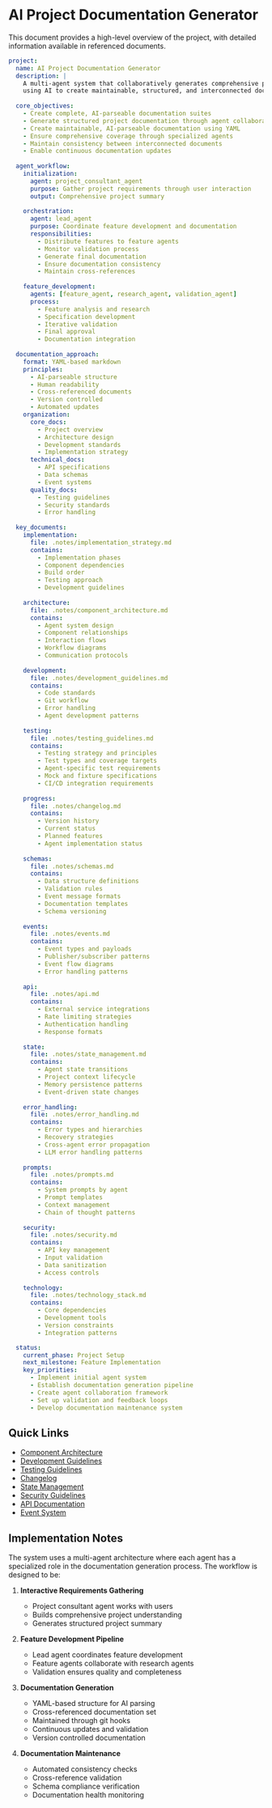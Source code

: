 # AI Project Documentation Generator

This document provides a high-level overview of the project, with detailed information available in referenced documents.

```yaml
project:
  name: AI Project Documentation Generator
  description: |
    A multi-agent system that collaboratively generates comprehensive project documentation,
    using AI to create maintainable, structured, and interconnected documentation sets.
  
  core_objectives:
    - Create complete, AI-parseable documentation suites
    - Generate structured project documentation through agent collaboration
    - Create maintainable, AI-parseable documentation using YAML
    - Ensure comprehensive coverage through specialized agents
    - Maintain consistency between interconnected documents
    - Enable continuous documentation updates
    
  agent_workflow:
    initialization:
      agent: project_consultant_agent
      purpose: Gather project requirements through user interaction
      output: Comprehensive project summary
    
    orchestration:
      agent: lead_agent
      purpose: Coordinate feature development and documentation
      responsibilities:
        - Distribute features to feature agents
        - Monitor validation process
        - Generate final documentation
        - Ensure documentation consistency
        - Maintain cross-references
    
    feature_development:
      agents: [feature_agent, research_agent, validation_agent]
      process:
        - Feature analysis and research
        - Specification development
        - Iterative validation
        - Final approval
        - Documentation integration
    
  documentation_approach:
    format: YAML-based markdown
    principles:
      - AI-parseable structure
      - Human readability
      - Cross-referenced documents
      - Version controlled
      - Automated updates
    organization:
      core_docs:
        - Project overview
        - Architecture design
        - Development standards
        - Implementation strategy
      technical_docs:
        - API specifications
        - Data schemas
        - Event systems
      quality_docs:
        - Testing guidelines
        - Security standards
        - Error handling
    
  key_documents:
    implementation:
      file: .notes/implementation_strategy.md
      contains:
        - Implementation phases
        - Component dependencies
        - Build order
        - Testing approach
        - Development guidelines
    
    architecture:
      file: .notes/component_architecture.md
      contains:
        - Agent system design
        - Component relationships
        - Interaction flows
        - Workflow diagrams
        - Communication protocols
    
    development:
      file: .notes/development_guidelines.md
      contains:
        - Code standards
        - Git workflow
        - Error handling
        - Agent development patterns
    
    testing:
      file: .notes/testing_guidelines.md
      contains:
        - Testing strategy and principles
        - Test types and coverage targets
        - Agent-specific test requirements
        - Mock and fixture specifications
        - CI/CD integration requirements
        
    progress:
      file: .notes/changelog.md
      contains:
        - Version history
        - Current status
        - Planned features
        - Agent implementation status
    
    schemas:
      file: .notes/schemas.md
      contains:
        - Data structure definitions
        - Validation rules
        - Event message formats
        - Documentation templates
        - Schema versioning
    
    events:
      file: .notes/events.md
      contains:
        - Event types and payloads
        - Publisher/subscriber patterns
        - Event flow diagrams
        - Error handling patterns
    
    api:
      file: .notes/api.md
      contains:
        - External service integrations
        - Rate limiting strategies
        - Authentication handling
        - Response formats
    
    state:
      file: .notes/state_management.md
      contains:
        - Agent state transitions
        - Project context lifecycle
        - Memory persistence patterns
        - Event-driven state changes
    
    error_handling:
      file: .notes/error_handling.md
      contains:
        - Error types and hierarchies
        - Recovery strategies
        - Cross-agent error propagation
        - LLM error handling patterns
    
    prompts:
      file: .notes/prompts.md
      contains:
        - System prompts by agent
        - Prompt templates
        - Context management
        - Chain of thought patterns
    
    security:
      file: .notes/security.md
      contains:
        - API key management
        - Input validation
        - Data sanitization
        - Access controls
    
    technology:
      file: .notes/technology_stack.md
      contains:
        - Core dependencies
        - Development tools
        - Version constraints
        - Integration patterns

  status:
    current_phase: Project Setup
    next_milestone: Feature Implementation
    key_priorities:
      - Implement initial agent system
      - Establish documentation generation pipeline
      - Create agent collaboration framework
      - Set up validation and feedback loops
      - Develop documentation maintenance system
```

## Quick Links

- [Component Architecture](.notes/component_architecture.md)
- [Development Guidelines](.notes/development_guidelines.md)
- [Testing Guidelines](.notes/testing_guidelines.md)
- [Changelog](.notes/changelog.md)
- [State Management](.notes/state_management.md)
- [Security Guidelines](.notes/security.md)
- [API Documentation](.notes/api.md)
- [Event System](.notes/events.md)

## Implementation Notes

The system uses a multi-agent architecture where each agent has a specialized role in the documentation generation process. The workflow is designed to be:

1. **Interactive Requirements Gathering**
   - Project consultant agent works with users
   - Builds comprehensive project understanding
   - Generates structured project summary

2. **Feature Development Pipeline**
   - Lead agent coordinates feature development
   - Feature agents collaborate with research agents
   - Validation ensures quality and completeness

3. **Documentation Generation**
   - YAML-based structure for AI parsing
   - Cross-referenced documentation set
   - Maintained through git hooks
   - Continuous updates and validation
   - Version controlled documentation

4. **Documentation Maintenance**
   - Automated consistency checks
   - Cross-reference validation
   - Schema compliance verification
   - Documentation health monitoring 